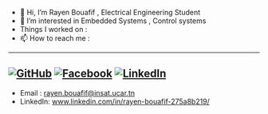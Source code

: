 - 👋 Hi, I’m Rayen Bouafif , Electrical Engineering Student 
- 👀 I’m interested in Embedded Systems , Control systems
- Things I worked on : 
- 📫 How to reach me :
---
[![GitHub](https://cloud.githubusercontent.com/assets/17016297/18839843/0e06a67a-83d2-11e6-993a-b35a182500e0.png)](https://github.com/yourusername) 
[![Facebook](https://cloud.githubusercontent.com/assets/17016297/18839836/0a06deb4-83d2-11e6-8078-1d0974af0f63.png)](https://facebook.com/yourusername) 
[![LinkedIn](https://cloud.githubusercontent.com/assets/17016297/18839848/0fc7e74e-83d2-11e6-8c6a-277fc9d6e067.png)]([https://linkedin.com/in/yourusername](https://www.linkedin.com/in/rayen-bouafif/))
---


- Email : rayen.bouafif@insat.ucar.tn
- LinkedIn: www.linkedin.com/in/rayen-bouafif-275a8b219/


<!---
RayenBof97/RayenBof97 is a ✨ special ✨ repository because its `README.md` (this file) appears on your GitHub profile.
You can click the Preview link to take a look at your changes.
--->

